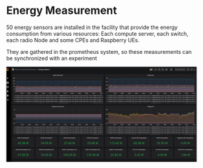 <!-- TITLE: Energy Measurement -->
<!-- SUBTITLE: A quick summary of Energy Measurement -->

# Energy Measurement

50 energy sensors are installed in the facility that provide the energy consumption from various resources: Each compute server, each switch, each radio Node and some CPEs and Raspberry UEs.

They are gathered in the prometheus system, so these measurements can be synchronized with an experiment

<img src="/uploads/telemetry-monitoring/energy-meter-grafana.png" width="1024">